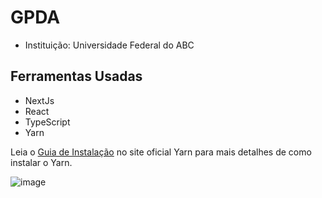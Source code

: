 # GPDA

- Instituição: Universidade Federal do ABC

## Ferramentas Usadas

- NextJs
- React
- TypeScript
- Yarn

Leia o [Guia de Instalação](https://yarnpkg.com/en/docs/install) no site oficial Yarn para mais detalhes de como instalar o Yarn.

![image](https://github.com/Projeto-Stratum/gpda-web/assets/88348221/cbe8d5de-4b53-4210-9d11-bbb4e8ebf7d0?utm_source=[gpda-team]&utm_campaign=oss)
